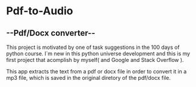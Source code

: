 # Pdf-to-Audio
## --Pdf/Docx converter--
<p> This project is motivated by one of task suggestions in the 100 days of python course. I`m new in this python universe development and this is my first project that acomplish by myself( and Google and Stack Overflow ).</p>

<p> This app extracts the text from a pdf or docx file in order to convert it in a mp3 file, which is saved in the original diretory of the pdf/docx file. </p>
